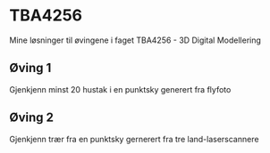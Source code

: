 # TBA4256

Mine løsninger til øvingene i faget TBA4256 - 3D Digital Modellering

## Øving 1

Gjenkjenn minst 20 hustak i en punktsky generert fra flyfoto

## Øving 2

Gjenkjenn trær fra en punktsky gernerert fra tre land-laserscannere
